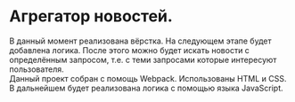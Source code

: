# Агрегатор новостей.
В данный момент реализована вёрстка. На следующем этапе будет добавлена логика. После этого можно будет искать новости с определённым 
запросом, т.е. с теми запросами которые интересуют пользователя.<br>
Данный проект собран с помощь Webpack. Использованы HTML и CSS. В дальнейшем будет реализована логика с помощью языка JavaScript.
